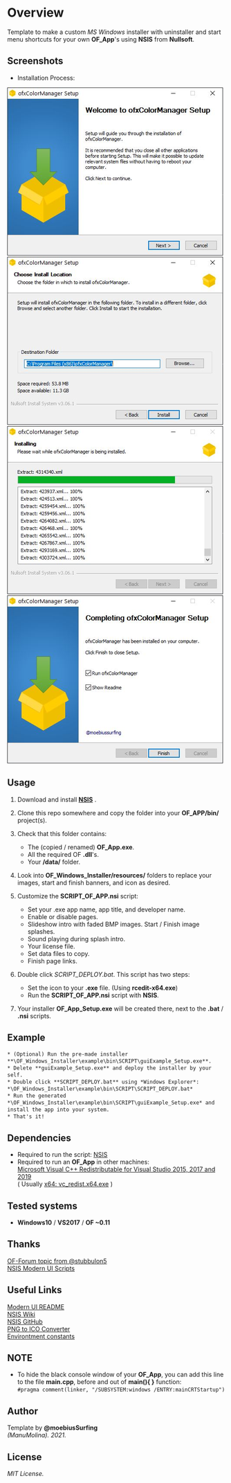 # Overview
Template to make a custom _MS Windows_ installer with uninstaller and start menu shortcuts for your own **OF_App**'s using **NSIS** from **Nullsoft**.

## Screenshots
* Installation Process:  

![image](/docs/readme_images/Capture1.JPG?raw=true "image")
![image](/docs/readme_images/Capture2.JPG?raw=true "image")
![image](/docs/readme_images/Capture3.JPG?raw=true "image")
![image](/docs/readme_images/Capture4.JPG?raw=true "image")

## Usage
1. Download and install [**NSIS**](https://nsis.sourceforge.io/Main_Page) .
2. Clone this repo somewhere and copy the folder into your **OF_APP/bin/** project(s). 
3. Check that this folder contains:  
    * The (copied / renamed) **OF_App.exe**.
    * All the required OF **.dll**'s.
    * Your **/data/** folder.
5. Look into **OF_Windows_Installer/resources/** folders to replace your images, start and finish banners, and icon as desired.

7. Customize the **SCRIPT_OF_APP.nsi** script:  
   * Set your .exe app name, app title, and developer name. 
   * Enable or disable pages.
   * Slideshow intro with faded BMP images. Start / Finish image splashes.
   * Sound playing during splash intro.
   * Your license file.
   * Set data files to copy.
   * Finish page links.

7. Double click *SCRIPT_DEPLOY.bat*. This script has two steps:  
    * Set the icon to your **.exe** file. (Using **rcedit-x64.exe**)  
    * Run the **SCRIPT_OF_APP.nsi** script with **NSIS**.

8. Your installer **OF_App_Setup.exe** will be created there, next to the **.bat** / **.nsi** scripts.

## Example
    * (Optional) Run the pre-made installer **\OF_Windows_Installer\example\bin\SCRIPT\guiExample_Setup.exe**.
    * Delete **guiExample_Setup.exe** and deploy the installer by your self.
    * Double click **SCRIPT_DEPLOY.bat** using *Windows Explorer*:  
    *\OF_Windows_Installer\example\bin\SCRIPT\SCRIPT_DEPLOY.bat*
    * Run the generated *\OF_Windows_Installer\example\bin\SCRIPT\guiExample_Setup.exe* and install the app into your system.  
    * That's it!

## Dependencies
* Required to run the script: [NSIS](https://nsis.sourceforge.io/Main_Page)  
* Required to run an **OF_App** in other machines:  
[Microsoft Visual C++ Redistributable for Visual Studio 2015, 2017 and 2019](https://support.microsoft.com/en-us/topic/the-latest-supported-visual-c-downloads-2647da03-1eea-4433-9aff-95f26a218cc0)  
( Usually [x64: vc_redist.x64.exe](https://aka.ms/vs/16/release/vc_redist.x64.exe) )
 
## Tested systems
- **Windows10** / **VS2017** / **OF ~0.11**

## Thanks
[OF-Forum topic from @stubbulon5](https://forum.openframeworks.cc/t/deploying-and-creating-installers-for-windows-and-macos/36887/4)  
[NSIS Modern UI Scripts](https://github.com/AnonymerNiklasistanonym/NsiWindowsInstallerExamples)  

## Useful Links
[Modern UI README](https://nsis.sourceforge.io/Docs/Modern%20UI%202/Readme.html)  
[NSIS Wiki](https://en.wikipedia.org/wiki/Nullsoft_Scriptable_Install_System)  
[NSIS GitHub](https://github.com/kichik/nsis)  
[PNG to ICO Converter](https://icoconvert.com/)  
[Environtment constants](https://stackoverflow.com/questions/9087538/is-programfiles-a-constant-declared-in-nsis-or-is-it-the-environment-variable-r/44380394#44380394)  

## NOTE
* To hide the black console window of your **OF_App**, you can add this line to the file **main.cpp**, before and out of **main(){ }** function:  
```#pragma comment(linker, "/SUBSYSTEM:windows /ENTRY:mainCRTStartup")``` 

## Author
Template by **@moebiusSurfing**  
*(ManuMolina). 2021.*

## License
*MIT License.*
